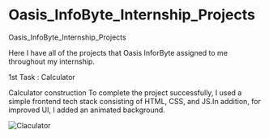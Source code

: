 # Oasis_InfoByte_Internship_Projects
Oasis_InfoByte_Internship_Projects

Here I have all of the projects that Oasis InforByte assigned to me throughout my internship.

1st Task : Calculator

Calculator construction To complete the project successfully, I used a simple frontend tech stack consisting of HTML, CSS, and JS.In addition, for improved UI, I added an animated background.


![Claculator](https://user-images.githubusercontent.com/96984371/233779907-bd62a3bf-502f-4d89-838d-b56b7471f2be.png)
